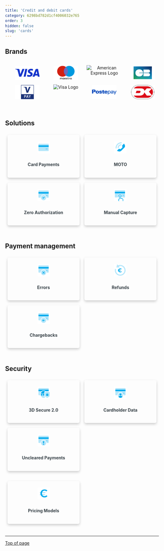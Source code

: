 ```yaml
---
title: 'Credit and debit cards'
category: 6298bd782d1cf4006032e765
order: 3
hidden: false
slug: 'cards'
--- 
```


## Brands
<div class="credit-card-container">
  	<div class="credit-card">
        <img src="https://raw.githubusercontent.com/MultiSafepay/MultiSafepay-icons/master/methods/visa.svg" alt="Dankort Logo">
      	<div class="popup-text">Visa</div>
    </div>
 	  <div class="credit-card">
        <img src="https://raw.githubusercontent.com/MultiSafepay/MultiSafepay-icons/master/methods/maestro.svg" alt="Postepay Logo">
      	<div class="popup-text">Maestro</div>
    </div>
    <div class="credit-card">
      	<img src="https://upload.wikimedia.org/wikipedia/commons/f/fa/American_Express_logo_%282018%29.svg" alt="American Express Logo">
     	  <div class="popup-text">American Express</div>
    </div>
    <div class="credit-card">
        <img src="https://raw.githubusercontent.com/MultiSafepay/MultiSafepay-icons/master/methods/cartes-bancaires.svg" alt="Mastercard Logo">
      	<div class="popup-text">Cartes Bancaires</div>
    </div>
    <div class="credit-card">
        <img src="https://raw.githubusercontent.com/MultiSafepay/MultiSafepay-icons/master/methods/v_pay.svg" alt="V Pay Logo">
      	<div class="popup-text">V Pay</div>
    </div>
 	  <div class="credit-card">
      	<img src="https://upload.wikimedia.org/wikipedia/commons/2/2a/Mastercard-logo.svg" alt="Visa Logo">
      	<div class="popup-text">Mastercard</div>
    </div>
 	  <div class="credit-card">
        <img src="https://raw.githubusercontent.com/MultiSafepay/MultiSafepay-icons/master/methods/postepay.svg" alt="Cartes Bancaires Logo">
      	<div class="popup-text">Postepay</div>
    </div>
    <div class="credit-card">
        <img src="https://raw.githubusercontent.com/MultiSafepay/MultiSafepay-icons/master/methods/dankort.svg" alt="Maestro Logo">
      	<div class="popup-text">Dankort</div>
 	  </div>
</div>

<br>

## Solutions
<div class="auto-grid">
    <div class="card-container">
        <a href="/docs/card-payments/" style="text-decoration: none;">
            <div>
                  <img src="https://raw.githubusercontent.com/MultiSafepay/docs/refs/heads/master/static/svgs/credit_debit_page/cardpayments.svg" style="margin: 5px; max-height: 40px">
                <div class="container">
                    <h4><b>Card Payments</b></h4>
                </div>
            </div>
        </a>
    </div>
  	<div class="card-container">
        <a href="/docs/moto/" style="text-decoration: none;">
            <div>
                <img src="https://raw.githubusercontent.com/MultiSafepay/docs/refs/heads/master/static/svgs/credit_debit_page/moto.svg" style="margin: 5px; max-height: 40px">
                <div class="container">
                    <h4><b>MOTO</b></h4>
                </div>
            </div>
        </a>
    </div>
    <div class="card-container">
        <a href="/docs/zero-authorization/" style="text-decoration: none;">
            <div>
                <img src="https://raw.githubusercontent.com/MultiSafepay/docs/refs/heads/master/static/svgs/credit_debit_page/zeroauthorization.svg" style="margin: 5px; max-height: 40px">
                <div class="container">
                    <h4><b>Zero Authorization</b></h4>
                </div>
            </div>
        </a>
  	</div>
    <div class="card-container">
          <a href="/docs/manual-capture/" style="text-decoration: none;">
              <div>
                  <img src="https://raw.githubusercontent.com/MultiSafepay/docs/refs/heads/master/static/svgs/credit_debit_page/manualcapture.svg"  style="margin: 5px; max-height: 40px">
                  <div class="container">
                      <h4><b>Manual Capture</b></h4>
                  </div>
              </div>
          </a>
    </div>
  </div>

<br>

## Payment management
<div class="auto-grid">
     <div class="card-container">
        <a href="/docs/card-payment-errors/" style="text-decoration: none;">
            <div>
                <img src="https://raw.githubusercontent.com/MultiSafepay/docs/refs/heads/master/static/svgs/credit_debit_page/errors.svg"  style="margin: 5px; max-height: 40px">
                <div class="container">
                    <h4><b>Errors</b></h4>
                </div>
            </div>
        </a>
    </div>
    <div class="card-container">
        <a href="/docs/card-refunds/" style="text-decoration: none;">
            <div>
                <img src="https://raw.githubusercontent.com/MultiSafepay/docs/refs/heads/master/static/svgs/credit_debit_page/refunds.svg"  style="margin: 5px; max-height: 40px">
                <div class="container">
                    <h4><b>Refunds</b></h4>
                </div>
            </div>
        </a>
    </div>
    <div class="card-container">
          <a href="/docs/chargebacks/" style="text-decoration: none;">
              <div>
                    <img src="https://raw.githubusercontent.com/MultiSafepay/docs/refs/heads/master/static/svgs/credit_debit_page/chargebacks.svg" style="margin: 5px; max-height: 40px">
                  <div class="container">
                      <h4><b>Chargebacks</b></h4>
                  </div>
              </div>
          </a>
      </div>
</div>

<br>

## Security
<div class="auto-grid">
     <div class="card-container">
       <a href="/docs/3ds2/" style="text-decoration: none;">
            <div>
                <img src="https://raw.githubusercontent.com/MultiSafepay/docs/refs/heads/master/static/svgs/credit_debit_page/3dsecure.svg" style="margin: 5px; max-height: 40px">
                <div class="container">
                    <h4><b>3D Secure 2.0</b></h4>
                </div>
            </div>
        </a>
    </div>
    <div class="card-container">
        <a href="/docs/cardholder-data/" style="text-decoration: none;">
            <div>
                <img src="https://raw.githubusercontent.com/MultiSafepay/docs/refs/heads/master/static/svgs/credit_debit_page/cardholderdata.svg" style="margin: 5px; max-height: 40px">
                <div class="container">
                    <h4><b>Cardholder Data</b></h4>
                </div>
            </div>
        </a>
    </div>
    <div class="card-container">
        <a href="/docs/uncleared/" style="text-decoration: none;">
            <div>
                <img src="https://raw.githubusercontent.com/MultiSafepay/docs/refs/heads/master/static/svgs/credit_debit_page/unclearedpayments.svg"  style="margin: 5px; max-height: 40px">
                <div class="container">
                    <h4><b>Uncleared Payments</b></h4>
                </div>
            </div>
        </a>
    </div>
</div>

<br>

<div class="auto-grid">
    <div class="card-container">
        <a href="/docs/card-payment-pricing-models/" style="text-decoration: none;">
            <div>
                <img src="https://raw.githubusercontent.com/MultiSafepay/docs/refs/heads/master/static/svgs/credit_debit_page/Euro.svg"  style="margin: 5px; max-height: 40px">
                <div class="container">
                    <h4><b>Pricing Models</b></h4>
                </div>
            </div>
        </a>
    </div>
</div>

<br>

---

[Top of page](#)

<style>

  b {
  color: #384248 !important;
}
  
.auto-grid {
  --auto-grid-min-size: 175px;
  
  display: grid;
  grid-template-columns: repeat(auto-fill, minmax(var(--auto-grid-min-size), 1fr));
}

.card-container {
  box-shadow: 0 4px 8px 0 rgba(0, 0, 0, 0.2); /* this adds the "card" effect */
  padding: 16px;
  text-align: center;
  border-radius: 5px;
  margin: 8px
} 

.card-container:hover {
  box-shadow: 0 8px 16px 0 rgb(0 0 0 / 20%);
  transform: translateY(-0.2rem);
  transition: all 0.2s;
  cursor: pointer;
} 
.credit-card-container {
    display: flex;
    justify-content: flex-start; /* Align items to the left */
    flex-wrap: wrap; /* Allow wrapping to create multiple rows */
    width: 100%; /* Ensure it spans full width */
    margin: 0;
    padding: 10px;
}

.credit-card {
    position: relative; /* Required for positioning pop-ups */
    display: inline-block;
    flex: 0 0 calc(25% - 10px); /* Four items per row */
    margin: 5px; /* Add small space between icons */
    text-align: center;
}

.credit-card img {
    width: 80px; /* Image width */
    height: 50px; /* Image height */
    object-fit: contain; /* Maintain aspect ratio */
}
 .credit-card .popup-text {
            visibility: hidden; /* Hidden by default */
            background-color: black;
            color: #fff;
            text-align: center;
            border-radius: 10px;
            padding: 10px;
            position: absolute;
            z-index: 1;
            bottom: 125%; /* Position the pop-up above the card */
            left: 50%;
            transform: translateX(-50%);
            opacity: 0;
            transition: opacity 0.3s;
            width: auto; /* Automatically adjusts width based on content */
            max-width: 300px; /* Optional: set a max width */
            word-wrap: break-word; /* Allows word wrapping */
            white-space: nowrap; /* Prevents breaking of single words */
        }
        /* Show the pop-up when hovering */
.credit-card:hover .popup-text {
            visibility: visible;
            opacity: 1;
        }

        /* Optional: arrow pointing to the image */
.credit-card .popup-text::after {
            content: '';
            position: absolute;
            top: 100%; /* Arrow points down */
            left: 50%;
            margin-left: -5px;
            border-width: 5px;
            border-style: solid;
            border-color: black transparent transparent transparent;
        }
/* Adjust for mobile devices */
@media (max-width: 480px) {
    .credit-card {
        flex: 0 0 calc(25% - 10px); /* Two items per row on mobile */
    }

    .credit-card img {
        width: 55px; /* Smaller image width */
        height: 35px; /* Smaller image height */
    }
}


</style>


<!-- [block:html]
{
  "html": "<div class=\"auto-grid\">\n    <div class=\"card-container\">\n        <a href=\"/docs/card-payments/\" style=\"text-decoration: none;\">\n            <div>\n                <img src=\"https://raw.githubusercontent.com/MultiSafepay/MultiSafepay-icons/master/methods/amex.svg\" style=\"margin: 8px; max-height: 50px\">\n                <div class=\"container\">\n                    <h4><b>American Express</b></h4>\n                </div>\n            </div>\n        </a>\n    </div>\n    <div class=\"card-container\">\n        <a href=\"/docs/card-payments/\" style=\"text-decoration: none;\">\n            <div>\n                <img src=\"https://raw.githubusercontent.com/MultiSafepay/MultiSafepay-icons/master/methods/mastercard.svg\" width=\"100\" style=\"margin: 5px; max-height: 100px\">\n                <div class=\"container\">\n                    <h4><b>Mastercard</b></h4>\n                </div>\n            </div>\n        </a>\n    </div>\n    <div class=\"card-container\">\n        <a href=\"/docs/card-payments/\" style=\"text-decoration: none;\">\n            <div>\n                <img src=\"https://raw.githubusercontent.com/MultiSafepay/MultiSafepay-icons/master/methods/maestro.svg\" width=\"100\" style=\"margin: 5px; max-height: 100px\">\n                <div class=\"container\">\n                    <h4><b>Maestro</b></h4>\n                </div>\n            </div>\n        </a>\n    </div>\n    <div class=\"card-container\">\n        <a href=\"/docs/card-payments/\" style=\"text-decoration: none;\">\n            <div>\n                <img src=\"https://raw.githubusercontent.com/MultiSafepay/MultiSafepay-icons/master/methods/postepay.svg\" width=\"150\" style=\"margin: 2px; max-height: 65px\">\n                <div class=\"container\">\n                    <h4><b>Postepay</b></h4>\n                </div>\n            </div>\n        </a>\n    </div>\n  </div>"
}
[/block]

<br>

---

## Visa and co-branded cards

[block:html]
{
  "html": "<div class=\"auto-grid\">\n    <div class=\"card-container\">\n        <a href=\"/docs/card-payments/\" style=\"text-decoration: none;\">\n            <div>\n                <img src=\"https://raw.githubusercontent.com/MultiSafepay/MultiSafepay-icons/master/methods/visa.svg\" style=\"margin: 25px 5px; max-height: 30px\">\n                <div class=\"container\">\n                    <h4><b>Visa</b></h4>\n                </div>\n            </div>\n        </a>\n    </div>\n    <div class=\"card-container\">\n        <a href=\"/docs/card-payments/\" style=\"text-decoration: none;\">\n            <div>\n                <img src=\"https://raw.githubusercontent.com/MultiSafepay/MultiSafepay-icons/master/methods/cartes-bancaires.svg\" style=\"margin: 15px 5px; max-height: 50px\">\n                <div class=\"container\">\n                    <h4><b>Cartes Bancaires</b></h4>\n                </div>\n            </div>\n        </a>\n    </div>\n    <div class=\"card-container\">\n        <a href=\"/docs/card-payments/\" style=\"text-decoration: none;\">\n            <div>\n                <img src=\"https://raw.githubusercontent.com/MultiSafepay/MultiSafepay-icons/master/methods/dankort.svg\" width=\"125\" style=\"margin: 8px; max-height: 65px\">\n                <div class=\"container\">\n                    <h4><b>Dankort</b></h4>\n                </div>\n            </div>\n        </a>\n    </div>\n    <div class=\"card-container\">\n        <a href=\"/docs/card-payments/\" style=\"text-decoration: none;\">\n            <div>\n                <img src=\"https://raw.githubusercontent.com/MultiSafepay/MultiSafepay-icons/master/methods/v_pay.svg\" style=\"margin: 8px; max-height: 65px\">\n                <div class=\"container\">\n                    <h4><b>V Pay</b></h4>\n                </div>\n            </div>\n        </a>\n    </div>\n  </div>\n\n<style>\n\nb {\n  color: #384248 !important;\n}\n  \n.auto-grid {\n  --auto-grid-min-size: 175px;\n  \n  display: grid;\n  grid-template-columns: repeat(auto-fill, minmax(var(--auto-grid-min-size), 1fr));\n}\n\n.card-container {\n  box-shadow: 0 4px 8px 0 rgba(0, 0, 0, 0.2); /* this adds the \"card\" effect */\n  padding: 16px;\n  text-align: center;\n  border-radius: 5px;\n  margin: 8px\n} \n\n.card-container:hover {\n  box-shadow: 0 8px 16px 0 rgb(0 0 0 / 20%);\n  transform: translateY(-0.2rem);\n  transition: all 0.2s;\n  cursor: pointer;\n}  \n\n</style>"
}
[/block] -->

<!-- <br>

---

[Top of page](#) -->
